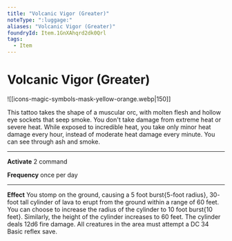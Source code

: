 ```yaml
---
title: "Volcanic Vigor (Greater)"
noteType: ":luggage:"
aliases: "Volcanic Vigor (Greater)"
foundryId: Item.1GnXAhqrd2dk0Qrl
tags:
  - Item
---
```


# Volcanic Vigor (Greater)
![[icons-magic-symbols-mask-yellow-orange.webp|150]]

This tattoo takes the shape of a muscular orc, with molten flesh and hollow eye sockets that seep smoke. You don't take damage from extreme heat or severe heat. While exposed to incredible heat, you take only minor heat damage every hour, instead of moderate heat damage every minute. You can see through ash and smoke.

* * *

**Activate** 2 command

**Frequency** once per day

* * *

**Effect** You stomp on the ground, causing a 5 foot burst{5-foot radius}, 30- foot tall cylinder of lava to erupt from the ground within a range of 60 feet. You can choose to increase the radius of the cylinder to 10 foot burst{10 feet}. Similarly, the height of the cylinder increases to 60 feet. The cylinder deals 12d6 fire damage. All creatures in the area must attempt a DC 34 Basic reflex save.
